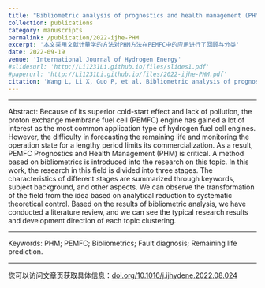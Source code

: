```yaml
---
title: "Bibliometric analysis of prognostics and health management (PHM) in hydrogen fuel cell engines"
collection: publications
category: manuscripts
permalink: /publication/2022-ijhe-PHM
excerpt: '本文采用文献计量学的方法对PHM方法在PEMFC中的应用进行了回顾与分类'
date: 2022-09-19
venue: 'International Journal of Hydrogen Energy'
#slidesurl: 'http://Li1231Li.github.io/files/slides1.pdf'
#paperurl: 'http://Li1231Li.github.io/files/2022-ijhe-PHM.pdf'
citation: 'Wang L, Li X, Guo P, et al. Bibliometric analysis of prognostics and health management (PHM) in hydrogen fuel cell engines[J]. International Journal of Hydrogen Energy, 2022, 47(80): 34216-34243.'
---
```


***

Abstract: Because of its superior cold-start effect and lack of pollution, the proton exchange membrane fuel cell (PEMFC) engine has gained a lot of interest as the most common application type of hydrogen fuel cell engines. However, the difficulty in forecasting the remaining life and monitoring the operation state for a lengthy period limits its commercialization. As a result, PEMFC Prognostics and Health Management (PHM) is critical. A method based on bibliometrics is introduced into the research on this topic. In this work, the research in this field is divided into three stages. The characteristics of different stages are summarized through keywords, subject background, and other aspects. We can observe the transformation of the field from the idea based on analytical reduction to systematic theoretical control. Based on the results of bibliometric analysis, we have conducted a literature review, and we can see the typical research results and development direction of each topic clustering.

***

Keywords: PHM; PEMFC; Bibliometrics; Fault diagnosis; Remaining life prediction.

***

您可以访问文章页获取具体信息：[doi.org/10.1016/j.ijhydene.2022.08.024](https://doi.org/10.1016/j.ijhydene.2022.08.024)
